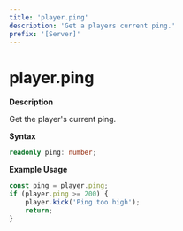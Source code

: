 ```yaml
---
title: 'player.ping'
description: 'Get a players current ping.'
prefix: '[Server]'
---
```


# player.ping

**Description**

Get the player's current ping.

**Syntax**

```ts
readonly ping: number;
```

**Example Usage**

```js
const ping = player.ping;
if (player.ping >= 200) {
    player.kick('Ping too high');
    return;
}
```
